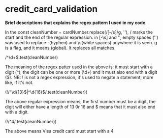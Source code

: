# credit_card_validation

**Brief descriptions that explains the regex pattern I used in my code**.

In the const cleanNumber = cardNumber.replace(/[-/s]/g, ''), / marks the start and the end of the regular expression. in [-\s] and '', empty spaces ('') was used to replace -(hyphen) and \s(white spaces) anywhere it is seen. g is a flag, and it means (global). It replaces all matches.

/^\d+$\.test(cleanNumber)

The meaning of the regex patter used in the above is; it must start with a digit (^), the digit can be one or more (\d+) and it must also end with a digit ($). NB: ! is not a regex expression, it's used to negate a statement; more like, if it's not.

(!/^\d{13}$|^\d{16}$/.test(cleanNumber))

The above regular expression means; the first number must be a digit, the digit will either have a length of 13 0r 16 and $ means that it must also end with a digit.

(!/^4/.test(cleanNumber)) 

The above means Visa credit card must start with a 4.

